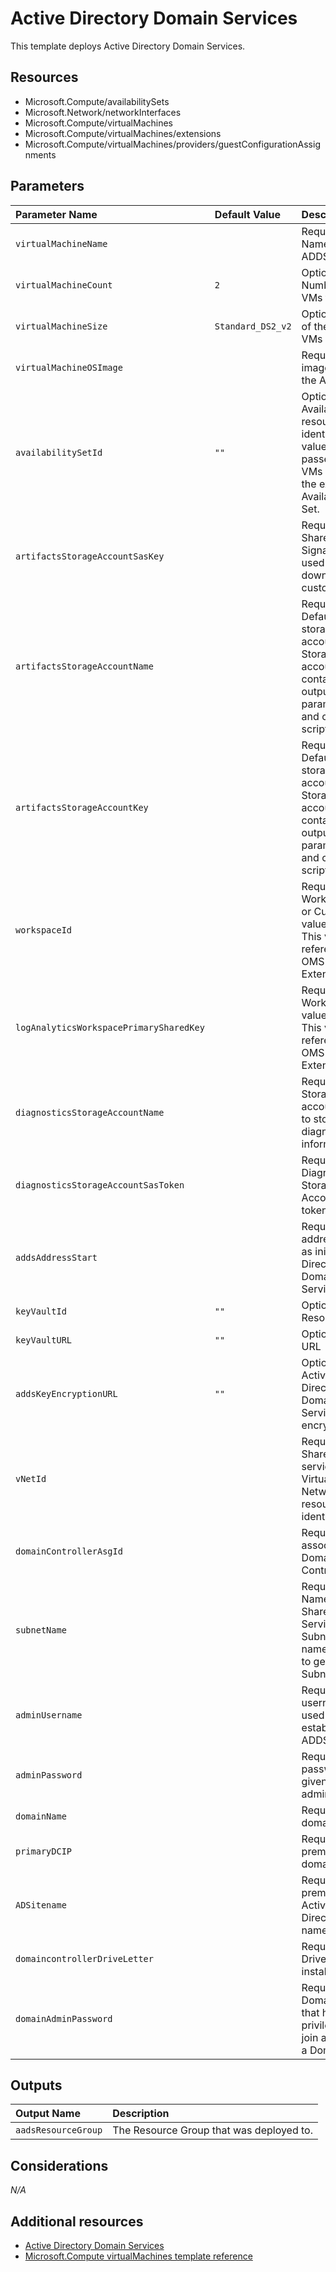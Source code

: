 # Active Directory Domain Services

This template deploys Active Directory Domain Services.

## Resources

- Microsoft.Compute/availabilitySets
- Microsoft.Network/networkInterfaces
- Microsoft.Compute/virtualMachines
- Microsoft.Compute/virtualMachines/extensions
- Microsoft.Compute/virtualMachines/providers/guestConfigurationAssignments

## Parameters

| Parameter Name | Default Value | Description |
| :-             | :-            | :-          |
| `virtualMachineName` | | Required. Name for the ADDS VMs
| `virtualMachineCount` | `2` | Optional. Number of VMs to create
| `virtualMachineSize` | `Standard_DS2_v2` | Optional. Size of the ADDS VMs
| `virtualMachineOSImage` | | Required. OS image used for the ADDS VMs
| `availabilitySetId` | `""` | Optional. Availability Set resource identifier, if a value is passed, these VMs will join the existing Availability Set.
| `artifactsStorageAccountSasKey` | | Required. Shared Access Signature Key used to download custom scripts
| `artifactsStorageAccountName` | | Required. Default storage account name. Storage account that contains output parameters and common scripts
| `artifactsStorageAccountKey` | | Required. Default storage account Key. Storage account that contains output parameters and common scripts
| `workspaceId` | | Required. WorkspaceId or CustomerId value of OMS. This value is referenced in OMS VM Extension
| `logAnalyticsWorkspacePrimarySharedKey` | | Required. WorkspaceKey value of OMS. This value is referenced in OMS VM Extension
| `diagnosticsStorageAccountName` | | Required. Storage account used to store diagnostic information
| `diagnosticsStorageAccountSasToken` | | Required. Diagnostic Storage Account SAS token
| `addsAddressStart` | | Required. IP address used as initial Active Directory Domain Services IP
| `keyVaultId` | `""` | Optional. AKV Resource Id
| `keyVaultURL` | `""` | Optional. AKV URL
| `addsKeyEncryptionURL` | `""` | Optional. Active Directory Domain Services AKV encryption key 
| `vNetId` | | Required. Shared services Virtual Network resource identifier
| `domainControllerAsgId` | | Required. ASG associated to Domain Controllers
| `subnetName` | | Required. Name of Shared Services Subnet, this name is used to get the SubnetId
| `adminUsername` | | Required. The username used to establish ADDS VMs
| `adminPassword` | | Required. The password given to the admin user
| `domainName` | | Required. AD domain name
| `primaryDCIP` | | Required. On-premises domain IP
| `ADSitename` | | Required. On-premises Active Directory site name
| `domaincontrollerDriveLetter` | | Required. Drive letter to install ADDS
| `domainAdminPassword` | | Required. Domain user that has privileges to join a VM into a Domain

## Outputs

| Output Name | Description |
| :-          | :-          |
| `aadsResourceGroup` | The Resource Group that was deployed to.

## Considerations

*N/A*

## Additional resources

- [Active Directory Domain Services](https://docs.microsoft.com/en-us/windows/desktop/ad/active-directory-domain-services)
- [Microsoft.Compute virtualMachines template reference](https://docs.microsoft.com/en-us/azure/templates/microsoft.compute/2019-03-01/virtualmachines)
